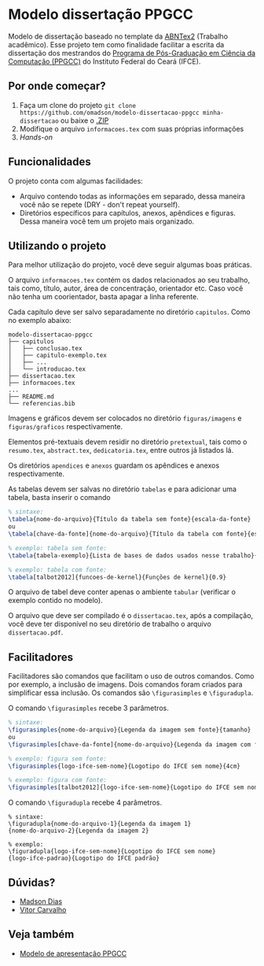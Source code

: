 # Modelo dissertação PPGCC

Modelo de dissertação baseado no template da [ABNTex2](https://github.com/abntex/abntex2) (Trabalho acadêmico). Esse projeto
tem como finalidade facilitar a escrita da dissertação dos mestrandos do [Programa de Pós-Graduação em Ciência da Computação (PPGCC)](http://ppgcc.ifce.edu.br) do Instituto Federal do Ceará (IFCE).

## Por onde começar?

1. Faça um clone do projeto `git clone https://github.com/omadson/modelo-dissertacao-ppgcc minha-dissertacao` ou baixe o [.ZIP](https://github.com/omadson/modelo-dissertacao-ppgcc/archive/master.zip)
2. Modifique o arquivo `informacoes.tex` com suas próprias informações
3. _Hands-on_

## Funcionalidades
O projeto conta com algumas facilidades:
 - Arquivo contendo todas as informações em separado, dessa maneira você não se repete
 (DRY - don't repeat yourself).
 - Diretórios específicos para capítulos, anexos, apêndices e figuras. Dessa
 maneira você tem um projeto mais organizado.

## Utilizando o projeto
Para melhor utilização do projeto, você deve seguir algumas boas práticas.

O arquivo `informacoes.tex` contém os dados relacionados ao seu trabalho, tais como, título,
autor, área de concentração, orientador etc. Caso você não tenha um coorientador, basta
apagar a linha referente.

Cada capítulo deve ser salvo separadamente no diretório `capitulos`. Como no exemplo abaixo:

```
modelo-dissertacao-ppgcc
├── capitulos
│   ├── conclusao.tex
│   ├── capitulo-exemplo.tex
│   ├── ...
│   └── introducao.tex
├── dissertacao.tex
├── informacoes.tex
...
├── README.md
└── referencias.bib
```
Imagens e gráficos devem ser colocados no diretório `figuras/imagens` e
`figuras/graficos` respectivamente.

Elementos pré-textuais devem residir no diretório `pretextual`, tais como o `resumo.tex`,
`abstract.tex`, `dedicatoria.tex`, entre outros já listados lá.

Os diretórios `apendices` e `anexos` guardam os apêndices e anexos respectivamente.

As tabelas devem ser salvas no diretório `tabelas` e para adicionar uma tabela, basta inserir o comando 
```latex
% sintaxe:
\tabela{nome-do-arquivo}{Título da tabela sem fonte}{escala-da-fonte}
ou
\tabela[chave-da-fonte]{nome-do-arquivo}{Título da tabela com fonte}{escala-da-fonte}

% exemplo: tabela sem fonte:
\tabela{tabela-exemplo}{Lista de bases de dados usados nesse trabalho}{1}

% exemplo: tabela com fonte:
\tabela[talbot2012]{funcoes-de-kernel}{Funções de kernel}{0.9}
```
O arquivo de tabel deve conter apenas o ambiente `tabular` (verificar o exemplo contido no modelo).

O arquivo que deve ser compilado é o `dissertacao.tex`, após a compilação, você deve ter
disponível no seu diretório de trabalho o arquivo `dissertacao.pdf`.

## Facilitadores
Facilitadores são comandos que facilitam o uso de outros comandos. Como por exemplo, a inclusão
de imagens. Dois comandos foram criados para simplificar essa inclusão. Os comandos são
`\figurasimples` e `\figuradupla`.

O comando `\figurasimples` recebe 3 parâmetros. 

```latex
% sintaxe:
\figurasimples{nome-do-arquivo}{Legenda da imagem sem fonte}{tamanho}
ou
\figurasimples[chave-da-fonte]{nome-do-arquivo}{Legenda da imagem com fonte}{tamanho}

% exemplo: figura sem fonte:
\figurasimples{logo-ifce-sem-nome}{Logotipo do IFCE sem nome}{4cm}

% exemplo: figura com fonte:
\figurasimples[talbot2012]{logo-ifce-sem-nome}{Logotipo do IFCE sem nome}{4cm}
```

O comando `\figuradupla` recebe 4 parâmetros.
```
% sintaxe:
\figuradupla{nome-do-arquivo-1}{Legenda da imagem 1}
{nome-do-arquivo-2}{Legenda da imagem 2}

% exemplo:
\figuradupla{logo-ifce-sem-nome}{Logotipo do IFCE sem nome}
{logo-ifce-padrao}{Logotipo do IFCE padrão}
```

## Dúvidas?
 - [Madson Dias](http://github.com/omadson)
 - [Vitor Carvalho](http://github.com/vitorcarvalhoml)

## Veja também
 - [Modelo de apresentação PPGCC](https://github.com/vitorcarvalhoml/modelo-apresentacao-ppgcc)